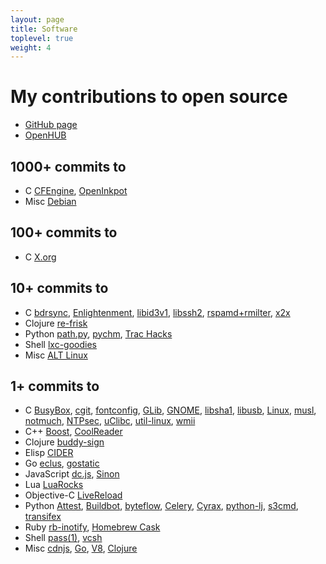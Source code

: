 ```yaml
---
layout: page
title: Software
toplevel: true
weight: 4
---
```

# My contributions to open source

* [GitHub page](https://github.com/dottedmag/)
* [OpenHUB](https://www.openhub.net/accounts/dottedmag/positions)

## 1000+ commits to
* C
[CFEngine](https://github.com/),
[OpenInkpot](https://openinkpot.org/)
* Misc
[Debian](https://qa.debian.org/developer.php?login=Mikhail+Gusarov)

## 100+ commits to
* C
[X.org](https://www.x.org/wiki/)

## 10+ commits to
* C
[bdrsync](https://github.com/dottedmag/bdrsync),
[Enlightenment](https://www.enlightenment.org/),
[libid3v1](https://github.com/dottedmag/libid3v1),
[libssh2](https://www.libssh2.org/),
[rspamd+rmilter](https://rspamd.com/),
[x2x](https://github.com/dottedmag/x2x)
* Clojure
[re-frisk](https://github.com/flexsurfer/re-frisk)
* Python
[path.py](https://pypi.python.org/pypi/path.py),
[pychm](https://github.com/dottedmag/pychm),
[Trac Hacks](https://trac-hacks.org/)
* Shell
[lxc-goodies](https://github.com/mborromeo/lxc-goodies)
* Misc
[ALT Linux](http://www.altlinux.com/)

## 1+ commits to
* C
[BusyBox](https://busybox.net/),
[cgit](https://git.zx2c4.com/cgit/),
[fontconfig](https://www.freedesktop.org/wiki/Software/fontconfig/),
[GLib](https://developer.gnome.org/glib/),
[GNOME](https://www.gnome.org/),
[libsha1](https://github.com/dottedmag/libsha1),
[libusb](http://libusb.info/),
[Linux](https://www.kernel.org/),
[musl](https://www.musl-libc.org/),
[notmuch](https://notmuchmail.org/),
[NTPsec](https://www.ntpsec.org/),
[uClibc](https://uclibc.org/),
[util-linux](https://git.kernel.org/cgit/utils/util-linux/util-linux.git),
[wmii](https://code.google.com/archive/p/wmii/)
* C++
[Boost](https://www.boost.org/),
[CoolReader](https://sourceforge.net/projects/crengine/)
* Clojure
[buddy-sign](https://github.com/funcool/buddy-sign)
* Elisp
[CIDER](https://github.com/clojure-emacs/cider)
* Go
[eclus](https://github.com/goerlang/eclus),
[gostatic](https://github.com/piranha/gostatic)
* JavaScript
[dc.js](https://dc-js.github.io/dc.js/),
[Sinon](http://sinonjs.org/)
* Lua
[LuaRocks](https://luarocks.org/)
* Objective-C
[LiveReload](http://livereload.com/)
* Python
[Attest](https://pythonhosted.org/Attest/),
[Buildbot](https://buildbot.net/),
[byteflow](https://bitbucket.org/piranha/byteflow/wiki/Home),
[Celery](http://www.celeryproject.org/),
[Cyrax](https://github.com/piranha/cyrax),
[python-lj](https://github.com/daniilr/python-lj),
[s3cmd](http://s3tools.org/s3cmd),
[transifex](https://www.transifex.com/)
* Ruby
[rb-inotify](https://github.com/nex3/rb-inotify),
[Homebrew Cask](https://caskroom.github.io/)
* Shell
[pass(1)](https://www.passwordstore.org/),
[vcsh](https://github.com/RichiH/vcsh)
* Misc
[cdnjs](https://cdnjs.com/),
[Go](https://golang.org),
[V8](https://developers.google.com/v8/),
[Clojure](https://clojure.org/)
